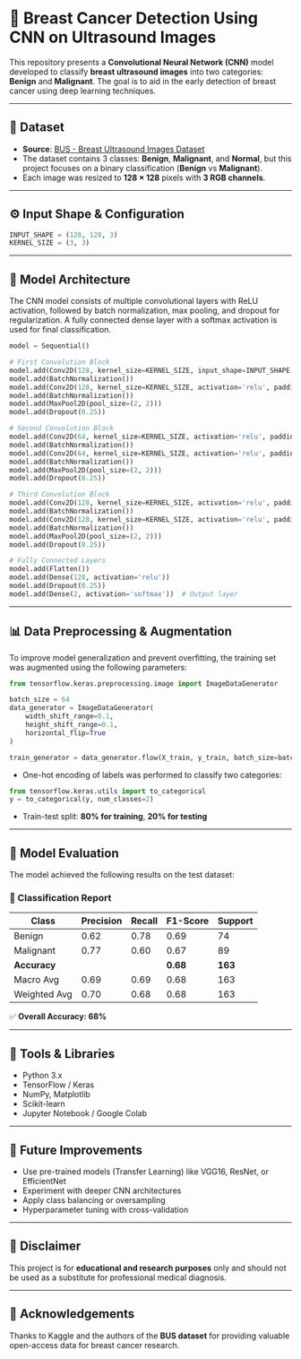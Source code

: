 
# 🧠 Breast Cancer Detection Using CNN on Ultrasound Images

This repository presents a **Convolutional Neural Network (CNN)** model developed to classify **breast ultrasound images** into two categories: **Benign** and **Malignant**. The goal is to aid in the early detection of breast cancer using deep learning techniques.

---

## 📁 Dataset

- **Source**: [BUS - Breast Ultrasound Images Dataset](https://www.kaggle.com/datasets/orvile/bus-uc-breast-ultrasound)
- The dataset contains 3 classes: **Benign**, **Malignant**, and **Normal**, but this project focuses on a binary classification (**Benign** vs **Malignant**).
- Each image was resized to **128 × 128** pixels with **3 RGB channels**.

---

## ⚙️ Input Shape & Configuration

```python
INPUT_SHAPE = (128, 128, 3)
KERNEL_SIZE = (3, 3)
```

---

## 🧠 Model Architecture

The CNN model consists of multiple convolutional layers with ReLU activation, followed by batch normalization, max pooling, and dropout for regularization. A fully connected dense layer with a softmax activation is used for final classification.

```python
model = Sequential()

# First Convolution Block
model.add(Conv2D(128, kernel_size=KERNEL_SIZE, input_shape=INPUT_SHAPE, activation='relu', padding='same'))
model.add(BatchNormalization())
model.add(Conv2D(128, kernel_size=KERNEL_SIZE, activation='relu', padding='same'))
model.add(BatchNormalization())
model.add(MaxPool2D(pool_size=(2, 2)))
model.add(Dropout(0.25))

# Second Convolution Block
model.add(Conv2D(64, kernel_size=KERNEL_SIZE, activation='relu', padding='same'))
model.add(BatchNormalization())
model.add(Conv2D(64, kernel_size=KERNEL_SIZE, activation='relu', padding='same'))
model.add(BatchNormalization())
model.add(MaxPool2D(pool_size=(2, 2)))
model.add(Dropout(0.25))

# Third Convolution Block
model.add(Conv2D(128, kernel_size=KERNEL_SIZE, activation='relu', padding='same'))
model.add(BatchNormalization())
model.add(Conv2D(128, kernel_size=KERNEL_SIZE, activation='relu', padding='same'))
model.add(BatchNormalization())
model.add(MaxPool2D(pool_size=(2, 2)))
model.add(Dropout(0.25))

# Fully Connected Layers
model.add(Flatten())
model.add(Dense(128, activation='relu'))
model.add(Dropout(0.25))
model.add(Dense(2, activation='softmax'))  # Output layer
```

---

## 📊 Data Preprocessing & Augmentation

To improve model generalization and prevent overfitting, the training set was augmented using the following parameters:

```python
from tensorflow.keras.preprocessing.image import ImageDataGenerator

batch_size = 64
data_generator = ImageDataGenerator(
    width_shift_range=0.1,
    height_shift_range=0.1,
    horizontal_flip=True
)

train_generator = data_generator.flow(X_train, y_train, batch_size=batch_size)
```

- One-hot encoding of labels was performed to classify two categories:
```python
from tensorflow.keras.utils import to_categorical
y = to_categorical(y, num_classes=2)
```

- Train-test split: **80% for training**, **20% for testing**

---

## 🧪 Model Evaluation

The model achieved the following results on the test dataset:

### 🧾 Classification Report

| Class       | Precision | Recall | F1-Score | Support |
|-------------|-----------|--------|----------|---------|
| Benign      | 0.62      | 0.78   | 0.69     | 74      |
| Malignant   | 0.77      | 0.60   | 0.67     | 89      |
| **Accuracy**|           |        | **0.68** | **163** |
| Macro Avg   | 0.69      | 0.69   | 0.68     | 163     |
| Weighted Avg| 0.70      | 0.68   | 0.68     | 163     |

✅ **Overall Accuracy: 68%**

---

## 🔧 Tools & Libraries

- Python 3.x
- TensorFlow / Keras
- NumPy, Matplotlib
- Scikit-learn
- Jupyter Notebook / Google Colab

---

## 📌 Future Improvements

- Use pre-trained models (Transfer Learning) like VGG16, ResNet, or EfficientNet
- Experiment with deeper CNN architectures
- Apply class balancing or oversampling
- Hyperparameter tuning with cross-validation

---

## 📢 Disclaimer

This project is for **educational and research purposes** only and should not be used as a substitute for professional medical diagnosis.

---

## 🙌 Acknowledgements

Thanks to Kaggle and the authors of the **BUS dataset** for providing valuable open-access data for breast cancer research.
